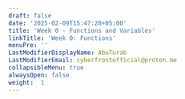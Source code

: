 ```yaml
---
draft: false
date: '2025-02-09T15:47:28+05:00'
title: 'Week 0 - Functions and Variables'
linkTitle: 'Week 0: Functions'
menuPre: ''
LastModifierDisplayName: AbuTurab
LastModifierEmail: cyberfrontofficial@proton.me
collapsibleMenu: true
alwaysOpen: false
weight:  1
---
```

